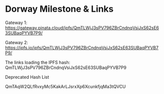# Dorway Milestone & Links


Gateway 1:
https://gateway.pinata.cloud/ipfs/QmTLWjJ3sPV796ZBrCndnqVsiJxS62sE63SUBaqPYVB7P9/

Gateway 2:
https://ipfs.io/ipfs/QmTLWjJ3sPV796ZBrCndnqVsiJxS62sE63SUBaqPYVB7P9/

The links loading the IPFS hash: QmTLWjJ3sPV796ZBrCndnqVsiJxS62sE63SUBaqPYVB7P9

Deprecated Hash List

QmTAqW2QLfRvxyMc5KakArLJsrxXp6XcunkfjqMa3tQVCU
